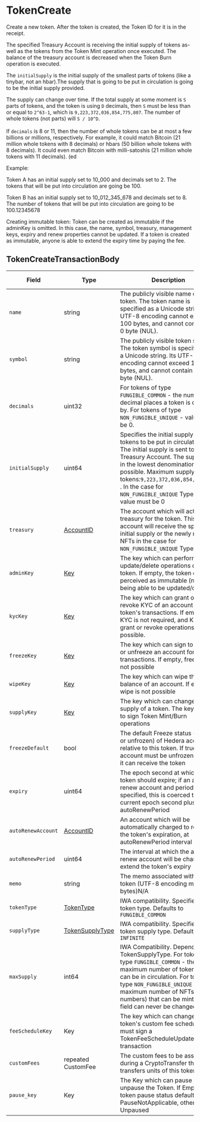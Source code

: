 # TokenCreate

Create a new token. After the token is created, the Token ID for it is in the receipt.

The specified Treasury Account is receiving the initial supply of tokens as-well as the tokens from the Token Mint operation once executed. The balance of the treasury account is decreased when the Token Burn operation is executed.

The `initialSupply` is the initial supply of the smallest parts of tokens (like a tinybar, not an hbar).The supply that is going to be put in circulation is going to be the initial supply provided.

The supply can change over time. If the total supply at some moment is `S` parts of tokens, and the token is using `D` decimals, then `S` must be less than or equal to `2^63-1`, which is `9,223,372,036,854,775,807`. The number of whole tokens (not parts) will `S / 10^D`.\
\
If `decimals` is 8 or 11, then the number of whole tokens can be at most a few billions or millions, respectively. For example, it could match Bitcoin (21 million whole tokens with 8 decimals) or hbars (50 billion whole tokens with 8 decimals). It could even match Bitcoin with milli-satoshis (21 million whole tokens with 11 decimals). (ed

Example:

Token A has an initial supply set to 10\_000 and decimals set to 2. The tokens that will be put into circulation are going be 100.

Token B has an initial supply set to 10\_012\_345\_678 and decimals set to 8. The number of tokens that will be put into circulation are going to be 100.12345678

Creating immutable token: Token can be created as immutable if the adminKey is omitted. In this case, the name, symbol, treasury, management keys, expiry and renew properties cannot be updated. If a token is created as immutable, anyone is able to extend the expiry time by paying the fee.

## TokenCreateTransactionBody

| Field              | Type                                                                                                                                   | Description                                                                                                                                                                                                                                                                                   | Signature Required |
| ------------------ | -------------------------------------------------------------------------------------------------------------------------------------- | --------------------------------------------------------------------------------------------------------------------------------------------------------------------------------------------------------------------------------------------------------------------------------------------- | ------------------ |
| `name`             | string                                                                                                                                 | The publicly visible name of the token. The token name is specified as a Unicode string. Its UTF-8 encoding cannot exceed 100 bytes, and cannot contain the 0 byte (NUL).                                                                                                                     | N/A                |
| `symbol`           | string                                                                                                                                 | The publicly visible token symbol. The token symbol is specified as a Unicode string. Its UTF-8 encoding cannot exceed 100 bytes, and cannot contain the 0 byte (NUL).                                                                                                                        | N/A                |
| `decimals`         | uint32                                                                                                                                 | For tokens of type `FUNGIBLE_COMMON` - the number of decimal places a token is divisible by. For tokens of type `NON_FUNGIBLE_UNIQUE` - value must be 0.                                                                                                                                      | N/A                |
| `initialSupply`    | uint64                                                                                                                                 | Specifies the initial supply of tokens to be put in circulation. The initial supply is sent to the Treasury Account. The supply is in the lowest denomination possible. Maximum supply of tokens:`9,223,372,036,854,775,807` . In the case for `NON_FUNGIBLE_UNIQUE` Type the value must be 0 | N/A                |
| `treasury`         | [AccountID](../../../docs/hedera-api/basic-types/accountid.md)                                                                         | The account which will act as a treasury for the token. This account will receive the specified initial supply or the newly minted NFTs in the case for `NON_FUNGIBLE_UNIQUE` Type.                                                                                                           | Required           |
| `adminKey`         | [Key](https://github.com/theekrystallee/hedera-style-guide/blob/sdk-v1/deprecated/hedera-api/token-service/broken-reference/README.md) | The key which can perform update/delete operations on the token. If empty, the token can be perceived as immutable (not being able to be updated/deleted)                                                                                                                                     | If set, required   |
| `kycKey`           | [Key](../../../docs/hedera-api/basic-types/key.md)                                                                                     | The key which can grant or revoke KYC of an account for the token's transactions. If empty, KYC is not required, and KYC grant or revoke operations are not possible.                                                                                                                         | If set, required   |
| `freezeKey`        | [Key](../../../docs/hedera-api/basic-types/key.md)                                                                                     | The key which can sign to freeze or unfreeze an account for token transactions. If empty, freezing is not possible                                                                                                                                                                            | If set, required   |
| `wipeKey`          | [Key](../../../docs/hedera-api/basic-types/key.md)                                                                                     | The key which can wipe the token balance of an account. If empty, wipe is not possible                                                                                                                                                                                                        | If set, required   |
| `supplyKey`        | [Key](../../../docs/hedera-api/basic-types/key.md)                                                                                     | The key which can change the supply of a token. The key is used to sign Token Mint/Burn operations                                                                                                                                                                                            | If set, required   |
| `freezeDefault`    | bool                                                                                                                                   | The default Freeze status (frozen or unfrozen) of Hedera accounts relative to this token. If true, an account must be unfrozen before it can receive the token                                                                                                                                | N/A                |
| `expiry`           | uint64                                                                                                                                 | The epoch second at which the token should expire; if an auto-renew account and period are specified, this is coerced to the current epoch second plus the autoRenewPeriod                                                                                                                    | N/A                |
| `autoRenewAccount` | [AccountID](../../../docs/hedera-api/basic-types/accountid.md)                                                                         | An account which will be automatically charged to renew the token's expiration, at autoRenewPeriod interval                                                                                                                                                                                   | N/A                |
| `autoRenewPeriod`  | uint64                                                                                                                                 | The interval at which the auto-renew account will be charged to extend the token's expiry                                                                                                                                                                                                     | N/A                |
| `memo`             | string                                                                                                                                 | The memo associated with the token (UTF-8 encoding max 100 bytes)N/A                                                                                                                                                                                                                          | N/A                |
| `tokenType`        | [TokenType](../miscellaneous/tokentype.md)                                                                                             | IWA compatibility. Specifies the token type. Defaults to `FUNGIBLE_COMMON`                                                                                                                                                                                                                    | N/A                |
| `supplyType`       | [TokenSupplyType](../miscellaneous/tokensupplytype.md)                                                                                 | IWA compatibility. Specified the token supply type. Defaults to `INFINITE`                                                                                                                                                                                                                    | N/A                |
| `maxSupply`        | int64                                                                                                                                  | IWA Compatibility. Depends on TokenSupplyType. For tokens of type `FUNGIBLE_COMMON` - the maximum number of tokens that can be in circulation. For tokens of type `NON_FUNGIBLE_UNIQUE` - the maximum number of NFTs (serial numbers) that can be minted. This field can never be changed     | N/A                |
| `feeScheduleKey`   | Key                                                                                                                                    | The key which can change the token's custom fee schedule; must sign a TokenFeeScheduleUpdate transaction                                                                                                                                                                                      | N/A                |
| `customFees`       | repeated CustomFee                                                                                                                     | The custom fees to be assessed during a CryptoTransfer that transfers units of this token                                                                                                                                                                                                     | N/A                |
| `pause_key`        | Key                                                                                                                                    | The Key which can pause and unpause the Token. If Empty the token pause status defaults to PauseNotApplicable, otherwise Unpaused                                                                                                                                                             | N/A                |
